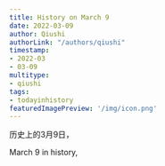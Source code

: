 ```yaml
---
title: History on March 9
date: 2022-03-09
author: Qiushi 
authorLink: "/authors/qiushi"
timestamp: 
- 2022-03
- 03-09
multitype: 
- qiushi
tags: 
- todayinhistory
featuredImagePreview: '/img/icon.png'
---
```









历史上的3月9日，

March 9 in history, 

<!--more-->

